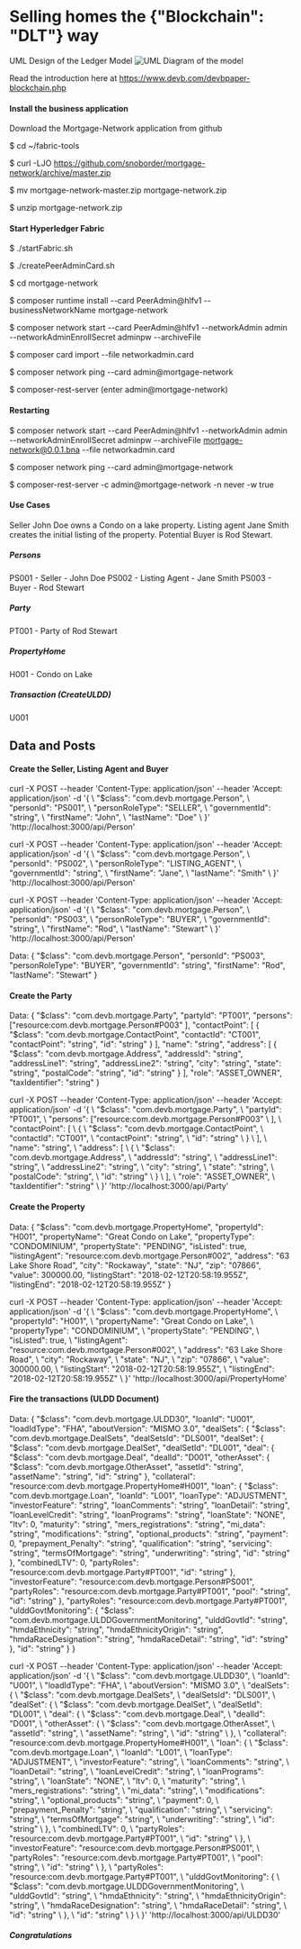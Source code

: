 # Selling homes the {"Blockchain": "DLT"} way

UML Design of the Ledger Model
![UML Diagram of the model](test/art0509.png)

Read the introduction here at https://www.devb.com/devbpaper-blockchain.php

#### Install the business application
Download the Mortgage-Network application from github

$ cd ~/fabric-tools

$ curl -LJO https://github.com/snoborder/mortgage-network/archive/master.zip

$ mv mortgage-network-master.zip mortgage-network.zip

$ unzip mortgage-network.zip

#### Start Hyperledger Fabric
$ ./startFabric.sh

$ ./createPeerAdminCard.sh

$ cd mortgage-network

$ composer runtime install --card PeerAdmin@hlfv1 --businessNetworkName mortgage-network

$ composer network start --card PeerAdmin@hlfv1 --networkAdmin admin --networkAdminEnrollSecret adminpw --archiveFile

$ composer card import --file networkadmin.card

$ composer network ping --card admin@mortgage-network

$ composer-rest-server (enter admin@mortgage-network)

#### Restarting
$ composer network start --card PeerAdmin@hlfv1 --networkAdmin admin --networkAdminEnrollSecret adminpw --archiveFile mortgage-network@0.0.1.bna --file networkadmin.card

$ composer network ping --card admin@mortgage-network

$ composer-rest-server -c admin@mortgage-network -n never -w true

#### Use Cases
Seller John Doe owns a Condo on a lake property. Listing agent Jane Smith creates the initial listing of the property.
Potential Buyer is Rod Stewart.

##### Persons
PS001 - Seller - John Doe
PS002 - Listing Agent - Jane Smith
PS003 - Buyer - Rod Stewart

##### Party
PT001 - Party of Rod Stewart

##### PropertyHome
H001 - Condo on Lake

##### Transaction (CreateULDD)
U001 

## Data and Posts
#### Create the Seller, Listing Agent and Buyer

curl -X POST --header 'Content-Type: application/json' --header 'Accept: application/json' -d '{ \ 
   "$class": "com.devb.mortgage.Person", \ 
   "personId": "PS001", \ 
   "personRoleType": "SELLER", \ 
   "governmentId": "string", \ 
   "firstName": "John", \ 
   "lastName": "Doe" \ 
 }' 'http://localhost:3000/api/Person'

curl -X POST --header 'Content-Type: application/json' --header 'Accept: application/json' -d '{ \ 
   "$class": "com.devb.mortgage.Person", \ 
   "personId": "PS002", \ 
   "personRoleType": "LISTING_AGENT", \ 
   "governmentId": "string", \ 
   "firstName": "Jane", \ 
   "lastName": "Smith" \ 
 }' 'http://localhost:3000/api/Person'

curl -X POST --header 'Content-Type: application/json' --header 'Accept: application/json' -d '{ \ 
   "$class": "com.devb.mortgage.Person", \ 
   "personId": "PS003", \ 
   "personRoleType": "BUYER", \ 
   "governmentId": "string", \ 
   "firstName": "Rod", \ 
   "lastName": "Stewart" \ 
 }' 'http://localhost:3000/api/Person'

Data:
{
  "$class": "com.devb.mortgage.Person",
  "personId": "PS003",
  "personRoleType": "BUYER",
  "governmentId": "string",
  "firstName": "Rod",
  "lastName": "Stewart"
}

#### Create the Party
Data:
{
  "$class": "com.devb.mortgage.Party",
  "partyId": "PT001",
  "persons": ["resource:com.devb.mortgage.Person#P003"
  ],
  "contactPoint": [
    {
      "$class": "com.devb.mortgage.ContactPoint",
      "contactId": "CT001",
      "contactPoint": "string",
      "id": "string"
    }
  ],
  "name": "string",
  "address": [
    {
      "$class": "com.devb.mortgage.Address",
      "addressId": "string",
      "addressLine1": "string",
      "addressLine2": "string",
      "city": "string",
      "state": "string",
      "postalCode": "string",
      "id": "string"
    }
  ],
  "role": "ASSET_OWNER",
  "taxIdentifier": "string"
}

curl -X POST --header 'Content-Type: application/json' --header 'Accept: application/json' -d '{ \ 
   "$class": "com.devb.mortgage.Party", \ 
   "partyId": "PT001", \ 
   "persons": ["resource:com.devb.mortgage.Person#P003" \ 
   ], \ 
   "contactPoint": [ \ 
     { \ 
       "$class": "com.devb.mortgage.ContactPoint", \ 
       "contactId": "CT001", \ 
       "contactPoint": "string", \ 
       "id": "string" \ 
     } \ 
   ], \ 
   "name": "string", \ 
   "address": [ \ 
     { \ 
       "$class": "com.devb.mortgage.Address", \ 
       "addressId": "string", \ 
       "addressLine1": "string", \ 
       "addressLine2": "string", \ 
       "city": "string", \ 
       "state": "string", \ 
       "postalCode": "string", \ 
       "id": "string" \ 
     } \ 
   ], \ 
   "role": "ASSET_OWNER", \ 
   "taxIdentifier": "string" \ 
 }' 'http://localhost:3000/api/Party'

#### Create the Property

Data:
{
  "$class": "com.devb.mortgage.PropertyHome",
  "propertyId": "H001",
  "propertyName": "Great Condo on Lake",
  "propertyType": "CONDOMINIUM",
  "propertyState": "PENDING",
  "isListed": true,
  "listingAgent": "resource:com.devb.mortgage.Person#002",
  "address": "63 Lake Shore Road",
  "city": "Rockaway",
  "state": "NJ",
  "zip": "07866",
  "value": 300000.00,
  "listingStart": "2018-02-12T20:58:19.955Z",
  "listingEnd": "2018-02-12T20:58:19.955Z"
}

curl -X POST --header 'Content-Type: application/json' --header 'Accept: application/json' -d '{ \ 
   "$class": "com.devb.mortgage.PropertyHome", \ 
   "propertyId": "H001", \ 
   "propertyName": "Great Condo on Lake", \ 
   "propertyType": "CONDOMINIUM", \ 
   "propertyState": "PENDING", \ 
   "isListed": true, \ 
   "listingAgent": "resource:com.devb.mortgage.Person#002", \ 
   "address": "63 Lake Shore Road", \ 
   "city": "Rockaway", \ 
   "state": "NJ", \ 
   "zip": "07866", \ 
   "value": 300000.00, \ 
   "listingStart": "2018-02-12T20:58:19.955Z", \ 
   "listingEnd": "2018-02-12T20:58:19.955Z" \ 
 }' 'http://localhost:3000/api/PropertyHome'
 
 #### Fire the transactions (ULDD Document)
 Data:
{
  "$class": "com.devb.mortgage.ULDD30",
  "loanId": "U001",
  "loadIdType": "FHA",
  "aboutVersion": "MISMO 3.0",
  "dealSets": {
    "$class": "com.devb.mortgage.DealSets",
    "dealSetsId": "DLS001",
    "dealSet": {
      "$class": "com.devb.mortgage.DealSet",
      "dealSetId": "DL001",
      "deal": {
        "$class": "com.devb.mortgage.Deal",
        "dealId": "D001",
        "otherAsset": {
          "$class": "com.devb.mortgage.OtherAsset",
          "assetId": "string",
          "assetName": "string",
          "id": "string"
        },
        "collateral": "resource:com.devb.mortgage.PropertyHome#H001",
        "loan": {
          "$class": "com.devb.mortgage.Loan",
          "loanId": "L001",
          "loanType": "ADJUSTMENT",
          "investorFeature": "string",
          "loanComments": "string",
          "loanDetail": "string",
          "loanLevelCredit": "string",
          "loanPrograms": "string",
          "loanState": "NONE",
          "ltv": 0,
          "maturity": "string",
          "mers_registrations": "string",
          "mi_data": "string",
          "modifications": "string",
          "optional_products": "string",
          "payment": 0,
          "prepayment_Penalty": "string",
          "qualification": "string",
          "servicing": "string",
          "termsOfMortgage": "string",
          "underwriting": "string",
          "id": "string"
        },
        "combinedLTV": 0,
        "partyRoles": "resource:com.devb.mortgage.Party#PT001",
        "id": "string"
      },
      "investorFeature": "resource:com.devb.mortgage.Person#PS001",
      "partyRoles": "resource:com.devb.mortgage.Party#PT001",
      "pool": "string",
      "id": "string"
    },
    "partyRoles": "resource:com.devb.mortgage.Party#PT001",
    "ulddGovtMonitoring": {
      "$class": "com.devb.mortgage.ULDDGovernmentMonitoring",
      "ulddGovtId": "string",
      "hmdaEthnicity": "string",
      "hmdaEthnicityOrigin": "string",
      "hmdaRaceDesignation": "string",
      "hmdaRaceDetail": "string",
      "id": "string"
    },
    "id": "string"
  }
}

curl -X POST --header 'Content-Type: application/json' --header 'Accept: application/json' -d '{ \ 
   "$class": "com.devb.mortgage.ULDD30", \ 
   "loanId": "U001", \ 
   "loadIdType": "FHA", \ 
   "aboutVersion": "MISMO 3.0", \ 
   "dealSets": { \ 
     "$class": "com.devb.mortgage.DealSets", \ 
     "dealSetsId": "DLS001", \ 
     "dealSet": { \ 
       "$class": "com.devb.mortgage.DealSet", \ 
       "dealSetId": "DL001", \ 
       "deal": { \ 
         "$class": "com.devb.mortgage.Deal", \ 
         "dealId": "D001", \ 
         "otherAsset": { \ 
           "$class": "com.devb.mortgage.OtherAsset", \ 
           "assetId": "string", \ 
           "assetName": "string", \ 
           "id": "string" \ 
         }, \ 
         "collateral": "resource:com.devb.mortgage.PropertyHome#H001", \ 
         "loan": { \ 
           "$class": "com.devb.mortgage.Loan", \ 
           "loanId": "L001", \ 
           "loanType": "ADJUSTMENT", \ 
           "investorFeature": "string", \ 
           "loanComments": "string", \ 
           "loanDetail": "string", \ 
           "loanLevelCredit": "string", \ 
           "loanPrograms": "string", \ 
           "loanState": "NONE", \ 
           "ltv": 0, \ 
           "maturity": "string", \ 
           "mers_registrations": "string", \ 
           "mi_data": "string", \ 
           "modifications": "string", \ 
           "optional_products": "string", \ 
           "payment": 0, \ 
           "prepayment_Penalty": "string", \ 
           "qualification": "string", \ 
           "servicing": "string", \ 
           "termsOfMortgage": "string", \ 
           "underwriting": "string", \ 
           "id": "string" \ 
         }, \ 
         "combinedLTV": 0, \ 
         "partyRoles": "resource:com.devb.mortgage.Party#PT001", \ 
         "id": "string" \ 
       }, \ 
       "investorFeature": "resource:com.devb.mortgage.Person#PS001", \ 
       "partyRoles": "resource:com.devb.mortgage.Party#PT001", \ 
       "pool": "string", \ 
       "id": "string" \ 
     }, \ 
     "partyRoles": "resource:com.devb.mortgage.Party#PT001", \ 
     "ulddGovtMonitoring": { \ 
       "$class": "com.devb.mortgage.ULDDGovernmentMonitoring", \ 
       "ulddGovtId": "string", \ 
       "hmdaEthnicity": "string", \ 
       "hmdaEthnicityOrigin": "string", \ 
       "hmdaRaceDesignation": "string", \ 
       "hmdaRaceDetail": "string", \ 
       "id": "string" \ 
     }, \ 
     "id": "string" \ 
   } \ 
 }' 'http://localhost:3000/api/ULDD30'

##### Congratulations
